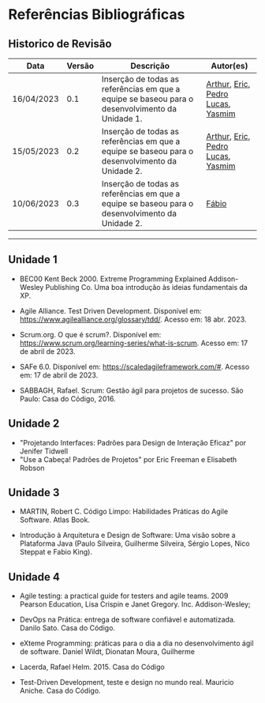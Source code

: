 # Referências Bibliográficas

## Historico de Revisão

| Data     | Versão | Descrição                  | Autor(es)                                                                          |
|----------|--------|----------------------------|---------------------------------------------------------------------------------------------|
|16/04/2023|   0.1  | Inserção de todas as referências em que a equipe se baseou para o desenvolvimento da Unidade 1. |[Arthur](https://github.com/Arthrok), [Eric](https://github.com/ericbky), [Pedro Lucas](https://github.com/lucasdray), [Yasmim](https://github.com/yaskisoba)|
|15/05/2023|   0.2  | Inserção de todas as referências em que a equipe se baseou para o desenvolvimento da Unidade 2. |[Arthur](https://github.com/Arthrok), [Eric](https://github.com/ericbky), [Pedro Lucas](https://github.com/lucasdray), [Yasmim](https://github.com/yaskisoba)|
|10/06/2023|   0.3  | Inserção de todas as referências em que a equipe se baseou para o desenvolvimento da Unidade 2. |[Fábio](https://github.com/fabioaletorres)|

---------------------------------------------------------------

## Unidade 1


- BEC00 Kent Beck 2000. Extreme Programming Explained Addison-Wesley Publishing Co. Uma boa introdução às ideias fundamentais da XP.

- Agile Alliance. Test Driven Development. Disponível em: https://www.agilealliance.org/glossary/tdd/. Acesso em: 18 abr. 2023.

- Scrum.org. O que é scrum?. Disponível em: https://www.scrum.org/learning-series/what-is-scrum. Acesso em: 17 de abril de 2023.

- SAFe 6.0. Disponível em: https://scaledagileframework.com/#. Acesso em: 17 de abril de 2023.

- SABBAGH, Rafael. Scrum: Gestão ágil para projetos de sucesso. São Paulo: Casa do Código, 2016.

## Unidade 2


- "Projetando Interfaces: Padrões para Design de Interação Eficaz" por Jenifer Tidwell
- "Use a Cabeça! Padrões de Projetos" por Eric Freeman e Elisabeth Robson 

## Unidade 3

-   MARTIN, Robert C. Código Limpo: Habilidades Práticas do Agile Software. Atlas Book.

- Introdução à Arquitetura e Design de Software: Uma visão sobre a Plataforma Java (Paulo Silveira, Guilherme Silveira, Sérgio Lopes, Nico Steppat e Fabio King).

## Unidade 4

- Agile testing: a practical guide for testers and agile teams. 2009 Pearson Education, Lisa Crispin e Janet Gregory. Inc. Addison-Wesley; 

- DevOps na Prática: entrega de software confiável e automatizada. Danilo Sato. Casa do Código. 

- eXteme Programming: práticas para o dia a dia no desenvolvimento ágil de software. Daniel Wildt, Dionatan Moura, Guilherme 

- Lacerda, Rafael Helm. 2015. Casa do Código

- Test-Driven Development, teste e design no mundo real. Mauricio Aniche. Casa do Código.
